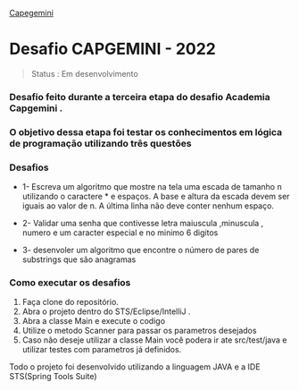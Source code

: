[Capegemini](https://linktoleaders.com/wp-content/uploads/2019/07/Capgemini-lan%C3%A7a-o-primeiro-fundo-de-capital-de-risco-de-tecnologia.jpg)

<h1>Desafio CAPGEMINI - 2022</h1>

> Status : Em desenvolvimento 

### Desafio feito durante a terceira etapa do desafio Academia Capgemini .
### O objetivo dessa etapa foi  testar os conhecimentos em lógica de programação utilizando três questões 



<h3>Desafios </h3>

+ 1- Escreva um algoritmo que mostre na tela uma escada de tamanho n utilizando o caractere *
e espaços. A base e altura da escada devem ser iguais ao valor de n. A última linha não deve conter
nenhum espaço.

+ 2- Validar uma senha que contivesse letra maiuscula ,minuscula , numero e um caracter especial e no minimo 6 digitos

+ 3- desenvoler um algoritmo que encontre o número de pares de substrings que são anagramas
<tr></tr>



<h3>Como executar os desafios</h3>

1. Faça clone do repositório.
2. Abra o projeto dentro do STS/Eclipse/IntelliJ .
3. Abra a classe Main e execute o codigo
4. Utilize o metodo Scanner para passar os parametros desejados 
5. Caso não deseje utilizar a classe Main você podera ir ate src/test/java e utilizar testes com parametros já definidos.


Todo o projeto foi desenvolvido utilizando a linguagem JAVA e a IDE STS(Spring Tools Suite)
